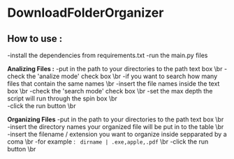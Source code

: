 # DownloadFolderOrganizer
## How to use :
-install the dependencies from requirements.txt
-run the main.py files 

**Analizing Files :**
-put in the path to your directories to the path text box \br
-check the 'analize mode' check box \br
  -if you want to search how many files that contain the same names \br 
  -insert the file names inside the text box \br
  -check the 'search mode' check box \br
-set the max depth the script will run through the spin box \br  
-click the run button \br

**Organizing Files**
-put in the path to your directories to the path text box \br 
-insert the directory names your organized file will be put in to the table \br
-insert the filename / extension you want to organize inside sepparated by a coma \br
  -for example : ``` dirname | .exe,apple,.pdf``` \br
-click the run button \br
